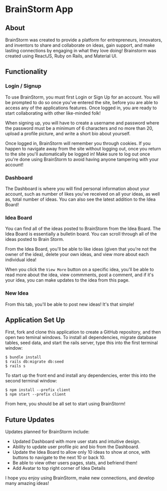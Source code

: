 # BrainStorm App

## About

BrainStorm was created to provide a platform for entrepreneurs, innovators, and inventors to share and collaborate on ideas, gain support, and make lasting connections by engaging in what they love doing!  Brainstorm was created using ReactJS, Ruby on Rails, and Material UI.

## Functionality

### Login / Signup

To use BrainStorm, you must first Login or Sign Up for an account.  You will be prompted to do so once you've entered the site, before you are able to access any of the applications features.  Once logged in, you are ready to start collaborating with other like-minded folk!

When signing up, you will have to create a username and password where the password must be a minimum of 6 characters and no more than 20, upload a profile picture, and write a short bio about yourself.

Once logged in, BrainStorm will remember you through cookies.  If you happen to navigate away from the site without logging out, once you return to the site you'll automatically be logged in!  Make sure to log out once you're done using BrainStorm to avoid having anyone tampering with your account!

### Dashboard

The Dashboard is where you will find personal information about your account, such as number of likes you've received on all your ideas, as well as, total number of ideas.  You can also see the latest addition to the Idea Board!

### Idea Board

You can find all of the ideas posted to BrainStorm from the Idea Board.  The Idea Board is essentially a bulletin board.  You can scroll through all of the ideas posted to Brain Storm.

From the Idea Board, you'll be able to like ideas (given that you're not the owner of the idea), delete your own ideas, and view more about each individual idea!

When you click the ```View More``` button on a specific idea, you'll be able to read more about the idea, view commments, post a comment, and if it's your idea, you can make updates to the idea from this page.

### New Idea

From this tab, you'll be able to post new ideas!  It's that simple!

## Application Set Up

First, fork and clone this application to create a GitHub repository, and then open two teminal windows.  To install all dependencies, migrate database tables, seed data, and start the rails server, type this into the first terminal window:

```console
$ bundle install
$ rails db:migrate db:seed
$ rails s
```

To start up the front end and install any dependencies, enter this into the second terminal window:

```console
$ npm install --prefix client
$ npm start --prefix client
```

From here, you should be all set to start using BrainStorm!

## Future Updates

Updates planned for BrainStorm include:

- Updated Dashboard with more user stats and intuitive design.
- Ability to update user profile pic and bio from the Dashboard.
- Update the Idea Board to allow only 10 ideas to show at once, with buttons to navigate to the next 10 or back 10.
- Be able to view other users pages, stats, and befriend them!
- Add Avatar to top right corner of Idea Details

I hope you enjoy using BrainStorm, make new connections, and develop many amazing ideas!

